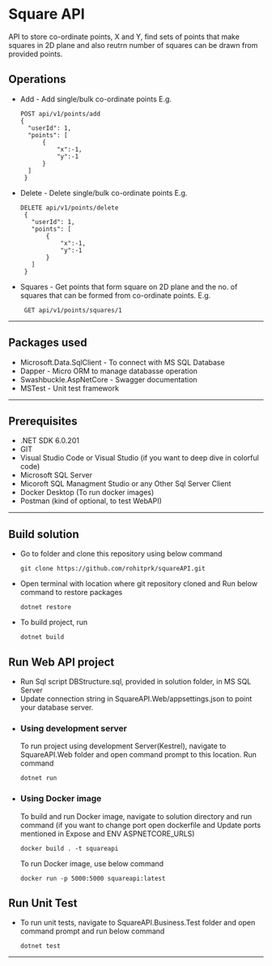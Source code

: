 # Square API
API to store co-ordinate points, X and Y, find sets of points that make squares in 2D plane and also reutrn number of squares can be drawn from provided points.
## Operations
- Add - Add single/bulk co-ordinate points
  E.g.
  ```
  POST api/v1/points/add
  {
    "userId": 1,
    "points": [
        {
            "x":-1,
            "y":-1
        }
    ]
   }
  ```
- Delete - Delete single/bulk co-ordinate points
  E.g.
  ```
  DELETE api/v1/points/delete
   {
     "userId": 1,
     "points": [
         {
             "x":-1,
             "y":-1
         }
     ]
   }
  ```
- Squares - Get points that form square on 2D plane and the no. of squares that can be formed from co-ordinate points. 
  E.g.
  ```
   GET api/v1/points/squares/1
  ```
---
## Packages used
 - Microsoft.Data.SqlClient - To connect with MS SQL Database
 - Dapper - Micro ORM to manage databasse operation
 - Swashbuckle.AspNetCore - Swagger documentation
 - MSTest - Unit test framework
 ---
## Prerequisites
- .NET SDK 6.0.201
- GIT
- Visual Studio Code or Visual Studio (if you want to deep dive in colorful code)
- Microsoft SQL Server
- Micoroft SQL Managment Studio or any Other Sql Server Client
- Docker Desktop (To run docker images)
- Postman (kind of optional, to test WebAPI)
---
## Build solution
- Go to folder and clone this repository using below command
    ```
    git clone https://github.com/rohitprk/squareAPI.git
    ```
- Open terminal with location where git repository cloned and Run below command to restore packages
    ```
    dotnet restore
    ```
- To build project, run
    ```
    dotnet build
    ```
## Run Web API project
 - Run Sql script DBStructure.sql, provided in solution folder, in MS SQL Server 
 - Update connection string in SquareAPI.Web/appsettings.json to point your database server.
- ### Using development server
    To run project using development Server(Kestrel), navigate to SquareAPI.Web folder and open command prompt to this location.
    Run command
    ```
    dotnet run
    ```
- ### Using Docker image
    To build and run Docker image, navigate to solution directory and run command (if you want to change port open dockerfile and Update ports mentioned in Expose and ENV ASPNETCORE_URLS)
    ```
    docker build . -t squareapi
    ```
    To run Docker image, use below command
    ```
    docker run -p 5000:5000 squareapi:latest
    ```
## Run Unit Test
  - To run unit tests, navigate to SquareAPI.Business.Test folder and open command prompt and run below command
    ```
    dotnet test
    ```
---
